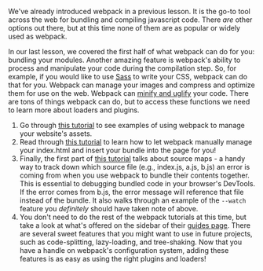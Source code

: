 We've already introduced webpack in a previous lesson. It is the go-to tool across the web for bundling and compiling javascript code. There _are_ other options out there, but at this time none of them are as popular or widely used as webpack.

In our last lesson, we covered the first half of what webpack can do for you: bundling your modules. Another amazing feature is webpack's ability to process and manipulate your code during the compilation step. So, for example, if you would like to use [Sass](http://sass-lang.com/) to write your CSS, webpack can do that for you. Webpack can manage your images and compress and optimize them for use on the web. Webpack can [minify and uglify](https://stackoverflow.com/questions/33708197/does-it-make-sense-to-do-both-minify-and-uglify/33708348) your code. There are tons of things webpack can do, but to access these functions we need to learn more about loaders and plugins.

1. Go through [this tutorial](https://webpack.js.org/guides/asset-management/) to see examples of using webpack to manage your website's assets.
2. Read through [this tutorial](https://webpack.js.org/guides/output-management/) to learn how to let webpack manually manage your index.html and insert your bundle into the page for you!
3. Finally, the first part of [this tutorial](https://webpack.js.org/guides/development/) talks about source maps - a handy way to track down which source file (e.g., index.js, a.js, b.js) an error is coming from when you use webpack to bundle their contents together. This is essential to debugging bundled code in your browser's DevTools. If the error comes from b.js, the error message will reference that file instead of the bundle. It also walks through an example of the `--watch` feature you _definitely_ should have taken note of above.
4. You don't need to do the rest of the webpack tutorials at this time, but take a look at what's offered on the sidebar of their [guides page](https://webpack.js.org/guides/). There are several sweet features that you might want to use in future projects, such as code-splitting, lazy-loading, and tree-shaking. Now that you have a handle on webpack's configuration system, adding these features is as easy as using the right plugins and loaders!
